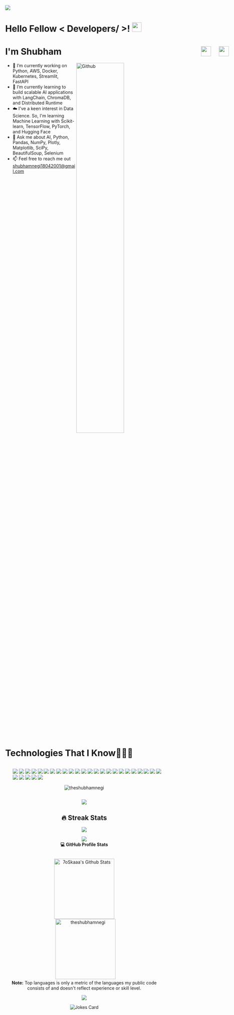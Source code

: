 <img src="https://user-images.githubusercontent.com/10498744/210012254-234538ff-d198-48aa-8964-37e6fd45d227.gif">

<h1> Hello Fellow < Developers/ >! <img src = "https://raw.githubusercontent.com/MartinHeinz/MartinHeinz/master/wave.gif" width = 30px> </h1>
<h1>
  <span>
  I'm Shubham
  </span>
  <span style="position: absolute; right: 0;">
     <a href="https://github.com/theshubhamnegi" target="_blank"><img src="https://img.shields.io/badge/GitHub-100000?style=for-the-badge&logo=github&logoColor=white" height="32" style="margin-right: 18px"></a>
     <a href="https://www.linkedin.com/in/shubham-negi-gigacoder/" target="_blank"><img src="https://img.shields.io/badge/LinkedIn-0077B5?style=for-the-badge&logo=linkedin&logoColor=white" height="32" style="margin-right: 18px"></a>
  </span>
</h1>

<!--Intro start-->
<img width="55%" align="right" alt="Github" src="https://raw.githubusercontent.com/onimur/.github/master/.resources/git-header.svg" />

- 🔭 I’m currently working on Python, AWS, Docker, Kubernetes, Streamlit, FastAPI
- 🌱 I’m currently learning to build scalable AI applications with LangChain, ChromaDB, and Distributed Runtime
- ☁️ I've a keen interest in Data Science. So, I'm learning Machine Learning with Scikit-learn, TensorFlow, PyTorch, and Hugging Face
- 💬 Ask me about AI, Python, Pandas, NumPy, Plotly, Matplotlib, SciPy, BeautifulSoup, Selenium
- 📫 Feel free to reach me out shubhamnegi18042001@gmail.com


<!--h1 without bottom border-->
<div id="user-content-toc">
  <h1 aign="left" style="display: inline-block; position:relative;left:0px">Technologies That I Know👨🏻‍💻</h1>
  <ul align="left">
  <!-- Programming & Tools -->
<img src="https://img.shields.io/badge/Python-3776AB?style=for-the-badge&logo=python&logoColor=white"/>
<img src="https://img.shields.io/badge/Jupyter-FF4B4B?style=for-the-badge&logo=jupyter&logoColor=white"/>
<img src="https://img.shields.io/badge/VS_Code-007ACC?style=for-the-badge&logo=visualstudiocode&logoColor=white"/>
<img src="https://img.shields.io/badge/Git-F05032?style=for-the-badge&logo=git&logoColor=white"/>
<img src="https://img.shields.io/badge/Markdown-000000?style=for-the-badge&logo=markdown&logoColor=white"/>
<img src="https://img.shields.io/badge/LaTeX-008080?style=for-the-badge&logo=latex&logoColor=white"/>

<!-- Data Science & Visualization -->
<img src="https://img.shields.io/badge/NumPy-013243?style=for-the-badge&logo=numpy&logoColor=white"/>
<img src="https://img.shields.io/badge/Pandas-150458?style=for-the-badge&logo=pandas&logoColor=white"/>
<img src="https://img.shields.io/badge/Matplotlib-11557C?style=for-the-badge&logo=python&logoColor=white"/>
<img src="https://img.shields.io/badge/Plotly-3F4F75?style=for-the-badge&logo=plotly&logoColor=white"/>
<img src="https://img.shields.io/badge/SciPy-8CAAE6?style=for-the-badge&logo=scipy&logoColor=white"/>

<!-- Machine Learning & AI -->
<img src="https://img.shields.io/badge/Scikit--learn-F7931E?style=for-the-badge&logo=scikitlearn&logoColor=white"/>
<img src="https://img.shields.io/badge/TensorFlow-FF6F00?style=for-the-badge&logo=tensorflow&logoColor=white"/>
<img src="https://img.shields.io/badge/PyTorch-EE4C2C?style=for-the-badge&logo=pytorch&logoColor=white"/>
<img src="https://img.shields.io/badge/Hugging_Face-FAD02C?style=for-the-badge&logo=huggingface&logoColor=black"/>
<img src="https://img.shields.io/badge/LangChain-1C3C3C?style=for-the-badge&logo=langchain&logoColor=white"/>
<img src="https://img.shields.io/badge/ChromaDB-4A4A4A?style=for-the-badge&logo=chromadb&logoColor=white"/>

<!-- Web Scraping -->
<img src="https://img.shields.io/badge/BeautifulSoup-4B8BBE?style=for-the-badge&logo=python&logoColor=white"/>
<img src="https://img.shields.io/badge/Selenium-43B02A?style=for-the-badge&logo=selenium&logoColor=white"/>

<!-- Web & App Development -->
<img src="https://img.shields.io/badge/Streamlit-FF4B4B?style=for-the-badge&logo=streamlit&logoColor=white"/>
<img src="https://img.shields.io/badge/FastAPI-009688?style=for-the-badge&logo=fastapi&logoColor=white"/>
<img src="https://img.shields.io/badge/PowerApps-742774?style=for-the-badge&logo=microsoftpowerapps&logoColor=white"/>

<!-- DevOps & Cloud -->
<img src="https://img.shields.io/badge/Docker-2496ED?style=for-the-badge&logo=docker&logoColor=white"/>
<img src="https://img.shields.io/badge/Kubernetes-326CE5?style=for-the-badge&logo=kubernetes&logoColor=white"/>
<img src="https://img.shields.io/badge/AWS-232F3E?style=for-the-badge&logo=amazonaws&logoColor=white"/>
<img src="https://img.shields.io/badge/Distributed_Runtime-6B7280?style=for-the-badge&logo=python&logoColor=white"/>

<!-- Databases -->
<img src="https://img.shields.io/badge/SQL-4479A1?style=for-the-badge&logo=postgresql&logoColor=white"/>

<!-- Certifications -->
<img src="https://img.shields.io/badge/MCP-0078D4?style=for-the-badge&logo=microsoft&logoColor=white"/>
<img src="https://img.shields.io/badge/A2A-0078D4?style=for-the-badge&logo=microsoft&logoColor=white"/>
</div>


<!--profile visit count-->
<div align="center"
[![](https://visitcount.itsvg.in/api?id=shubham-negi-gigacoder&label=Profile%20Vists&color=0&icon=2&pretty=false)](https://visitcount.itsvg.in) 
</div>
<p align="center">
  <img src="https://komarev.com/ghpvc/?username=theshubhamnegi&label=Profile%20views&color=0e75b6&style=flat" alt="theshubhamnegi" /> 
</p>


##

<img src="https://user-images.githubusercontent.com/73097560/115834477-dbab4500-a447-11eb-908a-139a6edaec5c.gif"></a>

## 🔥 Streak Stats

<p align="center"><img src="https://github-readme-streak-stats.herokuapp.com/?user=theshubhamnegi&theme=dracula"/></p>
<img src="https://user-images.githubusercontent.com/73097560/115834477-dbab4500-a447-11eb-908a-139a6edaec5c.gif"></a>

 <summary><b>💻 GitHub Profile Stats</b></summary>
  <br/>
  <p align="center">
    <a href="https://github.com/anuraghazra/github-readme-stats"><img alt="7oSkaaa's Github Stats" src="https://github-readme-stats.vercel.app/api?username=theshubhamnegi&show_icons=true&count_private=true&theme=dracula" height="192px"/></a>
<br/>
  &nbsp;
	  <img src="https://github-readme-stats.vercel.app/api/top-langs?username=theshubhamnegi&langs_count=10&show_icons=true&locale=en&layout=compact&theme=dracula" alt="theshubhamnegi" height="192px"/>
  <br/>
  <b>Note:</b> Top languages is only a metric of the languages my public code consists of and doesn't reflect experience or skill level.
  </p>

<img src="https://user-images.githubusercontent.com/73097560/115834477-dbab4500-a447-11eb-908a-139a6edaec5c.gif"></a>

![Jokes Card](https://readme-jokes.vercel.app/api?theme=tokyonight)
